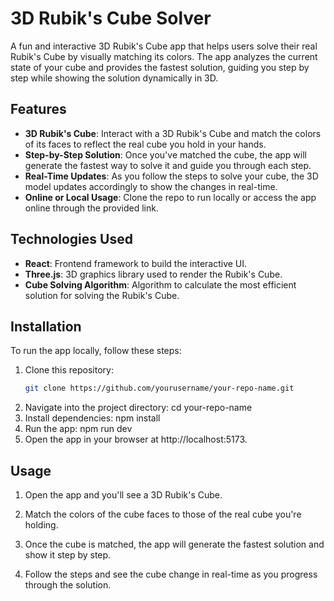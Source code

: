 # 3D Rubik's Cube Solver

A fun and interactive 3D Rubik's Cube app that helps users solve their real Rubik's Cube by visually matching its colors. The app analyzes the current state of your cube and provides the fastest solution, guiding you step by step while showing the solution dynamically in 3D.

## Features

- **3D Rubik's Cube**: Interact with a 3D Rubik's Cube and match the colors of its faces to reflect the real cube you hold in your hands.
- **Step-by-Step Solution**: Once you've matched the cube, the app will generate the fastest way to solve it and guide you through each step.
- **Real-Time Updates**: As you follow the steps to solve your cube, the 3D model updates accordingly to show the changes in real-time.
- **Online or Local Usage**: Clone the repo to run locally or access the app online through the provided link.

## Technologies Used

- **React**: Frontend framework to build the interactive UI.
- **Three.js**: 3D graphics library used to render the Rubik's Cube.
- **Cube Solving Algorithm**: Algorithm to calculate the most efficient solution for solving the Rubik's Cube.

## Installation

To run the app locally, follow these steps:

1. Clone this repository:
   ```bash
   git clone https://github.com/yourusername/your-repo-name.git
2. Navigate into the project directory:
    cd your-repo-name
3. Install dependencies:
    npm install
4. Run the app:
    npm run dev
5. Open the app in your browser at http://localhost:5173.

## Usage

1. Open the app and you'll see a 3D Rubik's Cube.

2. Match the colors of the cube faces to those of the real cube you're holding.

3. Once the cube is matched, the app will generate the fastest solution and show it step by step.

4. Follow the steps and see the cube change in real-time as you progress through the solution.